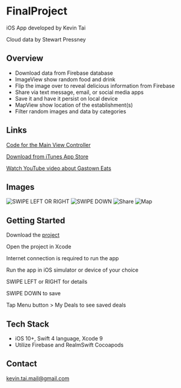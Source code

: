 # FinalProject

iOS App developed by Kevin Tai

Cloud data by Stewart Pressney

## Overview

- Download data from Firebase database
- ImageView show random food and drink
- Flip the image over to reveal delicious information from Firebase
- Share via text message, email, or social media apps
- Save it and have it persist on local device
- MapView show location of the establishment(s)
- Filter random images and data by categories

## Links
[Code for the Main View Controller](FinalProject/ViewControllers/DealViewController.swift)

[Download from iTunes App Store](https://itunes.apple.com/ca/app/gastown-eats/id1383378025?mt=8)

[Watch YouTube video about Gastown Eats](https://www.youtube.com/watch?v=M-ZNoRMsvl0)

## Images

![SWIPE LEFT OR RIGHT](https://is5-ssl.mzstatic.com/image/thumb/Purple125/v4/ec/cd/f2/eccdf2c3-d4e9-3d31-62c0-1fcf19c3481f/mzl.drrbmdzm.jpg/300x0w.jpg)
![SWIPE DOWN](https://is4-ssl.mzstatic.com/image/thumb/Purple115/v4/e8/0f/5d/e80f5dd8-fb44-cfea-151f-3183b88a5a43/pr_source.jpg/300x0w.jpg)
![Share](https://is5-ssl.mzstatic.com/image/thumb/Purple125/v4/ca/31/47/ca314729-d857-880a-86fc-21dd07ae24b9/pr_source.jpg/300x0w.jpg)
![Map](https://is2-ssl.mzstatic.com/image/thumb/Purple115/v4/dd/a8/a1/dda8a1e3-8cd5-554c-d750-b15a21e3dbf3/pr_source.jpg/300x0w.jpg)

## Getting Started

Download the [project](https://github.com/ktai-github/FinalProject)

Open the project in Xcode

Internet connection is required to run the app

Run the app in iOS simulator or device of your choice

SWIPE LEFT or RIGHT for details

SWIPE DOWN to save

Tap Menu button > My Deals to see saved deals

## Tech Stack

- iOS 10+, Swift 4 language, Xcode 9
- Utilize Firebase and RealmSwift Cocoapods

## Contact

kevin.tai.mail@gmail.com
